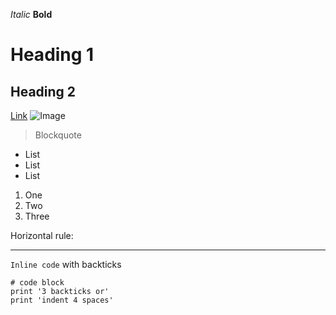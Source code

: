  _Italic_
 **Bold**
 # Heading 1
 ## Heading 2
 [Link](http://a.com)
 ![Image](http://url/a.png)
 > Blockquote
     
- List
- List
- List


1) One
2) Two
3) Three

Horizontal rule:

---

`Inline code` with backticks


```
# code block
print '3 backticks or'
print 'indent 4 spaces'
```
